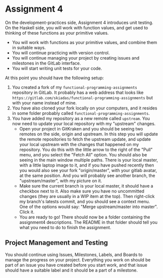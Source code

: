 # Assignment 4

On the development-practices side, Assignment 4 introduces unit testing. On the Haskell side, you will work with function values, and get used to thinking of these functions as your primitive values.

- You will work with functions as your primitive values, and combine them in suitable ways.
- You will continue practicing with version control.
- You will continue managing your project by creating issues and milestones in the GitLab interface.
- You will start writing unit tests for your code.

At this point you should have the following setup:

1. You created a fork of my `functional-programming-assignments` repository in GitLab. It probably has a web address that looks like `https://gitlab.com/skiadas/functional-programming-assignments` but with your name instead of mine.
2. You have also cloned your fork locally on your computers, and it resides in some folder probably called `functional-programming-assignments`.
3. You have added my repository as a new remote called `upstream`. You now need to update your local repository with my "upstream" changes.
    - Open your project in GitKraken and you should be seeing two remotes on the side, origin and upstream. In this step you will update the remote repositories to fetch the upstream update, and update your local upstream with the changes that happened on my repository. You do this with the little arrow to the right of the "Pull" menu, and you select the "Fetch All" option. You should also be seeing in the main window multiple paths. There is your local master, with a little laptop image to it, and if you have pushed recently then you would also see your fork "origin/master", with your gitlab avatar, at the same position. And you will probably see another branch, the "upstream/master", with my picture on it.
    - Make sure the current branch is your local master, it should have a checkbox next to it. Also make sure you have no uncommitted changes (they are usually in a WIP item at the top). Then right-click my branch's latests commit, and you should see a context menu. One of the options would say: "Merge upstream/master into master". Click it.
    - You are ready to go! There should now be a folder containing the assignment4 descriptions. The README in that folder should tell you what you need to do to finish the assignment.

## Project Management and Testing

You should continue using Issues, Milestones, Labels, and Boards to manage the progress on your project. Everything you work on should be part of an issue you have created before you start work, and that issue should have a suitable label and it should be a part of a milestone.
